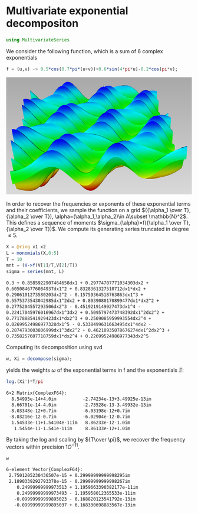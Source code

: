 
# Multivariate exponential decompositon


```julia
using MultivariateSeries
```

We consider the following function, which is a sum of 6 complex exponentials 


```julia
f = (u,v) -> 0.5*cos(0.7*pi*(u+v))+0.6*sin(4*pi*u)-0.2*cos(pi*v);
```

![waves](waves.png)

In order to recover the frequencies or exponents of these exponential terms and their coefficients, we sample the function on a grid $({\alpha_1 \over T}, {\alpha_2 \over T}), \alpha=(\alpha_1,\alpha_2)\in A\subset \mathbb{N}^2$. This defines a sequence of moments $\sigma_{\alpha}=f({\alpha_1 \over T}, {\alpha_2 \over T})$. We compute its generating series truncated in degree $\leq 5$.


```julia
X = @ring x1 x2
L = monomials(X,0:5)
T = 10
mnt = (V->f(V[1]/T,V[2]/T))
sigma = series(mnt, L)
```




    0.3 + 0.8585922907464658dx1 + 0.29774707771034303dx2 + 0.6050846776084937dx1^2 + 0.8328361327510712dx1*dx2 + 0.2906101273580203dx2^2 - 0.15759364518763863dx1^3 + 0.5575373543042985dx1^2dx2 + 0.8039080170899477dx1*dx2^2 + 0.2775204557293506dx2^3 - 0.4519219149027473dx1^4 - 0.22417045976016967dx1^3dx2 + 0.5095797473748392dx1^2dx2^2 + 0.7717888541929423dx1*dx2^3 + 0.2569085959993554dx2^4 + 0.02699524986977328dx1^5 - 0.5338499631663495dx1^4dx2 - 0.2874793003806999dx1^3dx2^2 + 0.46210935078676274dx1^2dx2^3 + 0.7358257607718759dx1*dx2^4 + 0.22699524986977343dx2^5



Computing its decomposition using svd


```julia
w, Xi = decompose(sigma);
```

yields the weights $\omega$ of the exponential terms in f and the exponentials $\Xi$:


```julia
log.(Xi')*T/pi
```




    6×2 Matrix{ComplexF64}:
      8.54995e-14+4.0im          -2.74234e-13+3.49925e-13im
      8.66701e-14-4.0im          -2.73528e-13-3.49932e-13im
     -8.03348e-12+0.7im          -6.03198e-12+0.7im
     -8.03216e-12-0.7im          -6.02904e-12-0.7im
      1.54533e-11+1.54104e-11im   8.86233e-12-1.0im
       1.5454e-11-1.541e-11im     8.86133e-12+1.0im



By taking the log and scaling by ${T\over \pi}$, we recover the frequency vectors within precision $1O^{-11}$. 


```julia
w
```




    6-element Vector{ComplexF64}:
     2.7501205230436507e-15 + 0.29999999999998295im
     2.1890339292793378e-15 - 0.29999999999998267im
        0.24999999999973513 + 1.1959663390382177e-11im
        0.24999999999973493 - 1.195958012365533e-11im
       -0.09999999999895023 - 6.168820123541792e-13im
       -0.09999999999895037 + 6.168330698883567e-13im


